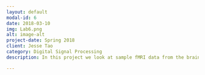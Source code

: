 ```yaml
---
layout: default
modal-id: 6
date: 2018-03-10
img: Lab6.png
alt: image-alt
project-date: Spring 2018
client: Jesse Tao 
category: Digital Signal Processing
description: In this project we look at sample fMRI data from the brain to see if we can classify different emotions in a human's brain based on this data. We first use linear and quadratic regression to see if the data can be mapped this way, and then move on the KVM machine learning in MATLAB to see if we can better classify human emotions. To see more details of the project click <a href="http://boulderpogoraids.tk/Tao_Jesse_Lab6">here</a>. 

---
```

